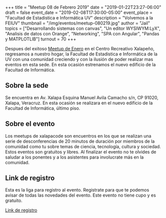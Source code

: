 +++
title = "Meetup 08 de Febrero 2019"
date = "2019-01-22T23:27-06:00"
draft = false
event_date = "2019-02-08T17:30:00-05:00"
event_place = "Facultad de Estadistica e Informática UV"
description = "Volvemos a la FEIUV"
thumbnail = "/img/eventos/meetup-080219.jpg"
author = "Jail"
topics = ["Desarrollando sistemas con canvas", "Un editor WYSIWYM:LyX", "Analisis de datos con Orange", "Networking", "SPA con Angular", "Pandas y MATPLOTLIB"]
turnout = 70
+++

Despues del exitoso [Meetup de Enero](/eventos/meetup-2019-01-11/) en el Centro Recreativo Xalapeño, regresamos a nuestro hogar, la Facultad de Estadistica e Informática de la UV con una comunidad creciendo y con la ilusión de poder realizar mas eventos en esta sede. En esta ocasión estrenamos el nuevo edificio de la Facultad de Informática.

## Sobre la sede

Se encuentra en Av. Xalapa Esquina Manuel Avila Camacho s/n, CP 91020, Xalapa, Veracruz. En esta ocasión se realizara en el nuevo edificio de la Facultad de Informática, último piso.

## Sobre el evento

Los meetups de xalapacode son encuentros en los que se realizan una serie de desconferencias de 20 minutos de duración por miembros de la comunidad como tu sobre temas de ciencia, tecnología, cultura y sociedad. Estos eventos son gratuitos y libres. Al finalizar el evento no te olvides de saludar a los ponentes y a los asistentes para involucrate más en la comunidad.

## Link de registro

Esta es la liga para registro al evento. Registrate para que te podemos avisar de todas las novedades del evento. Este evento no tiene cupo y es gratuito.

[Link de registro](https://www.meetup.com/es-ES/XalapaCode/events/258070362/)
